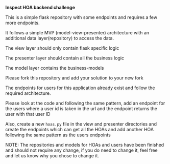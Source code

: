 **Inspect HOA backend challenge**

This is a simple flask repository with some endpoints and requires 
a few more endpoints.

It follows a simple MVP (model-view-presenter) architecture with an additional data layer(repository) to access the data.

The view layer should only contain flask specific logic

The presenter layer should contain all the business logic 

The model layer contains the business-models

Please fork this repository and add your solution to your new fork



The endpoints for users for this application already exist and follow the required architecture.

Please look at the code and following the same pattern, add an endpoint for the users where a user id is 
taken in the url and the endpoint returns the user with that user ID

Also, create a new `hoas.py` file in the view and presenter directories and create 
the endpoints which can get all the HOAs and add another HOA following the same pattern as the users endpoints

NOTE: The repositories and models for HOAs and users have been finished and should not require any change, if you do need to change it, 
feel free and let us know why you chose to change it. 



